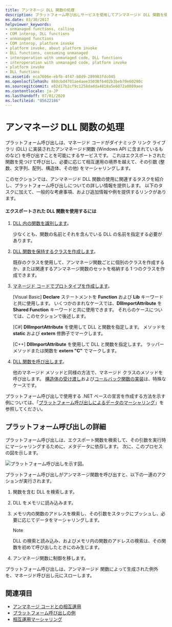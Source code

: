 ```yaml
---
title: アンマネージ DLL 関数の処理
description: プラットフォーム呼び出しサービスを使用してアンマネージド DLL 関数を使用します。これにより、マネージド コードは、DLL ライブラリで実装されているアンマネージド関数を呼び出すことができます。
ms.date: 03/30/2017
helpviewer_keywords:
- unmanaged functions, calling
- COM interop, DLL functions
- unmanaged functions
- COM interop, platform invoke
- platform invoke, about platform invoke
- DLL functions, consuming unmanaged
- interoperation with unmanaged code, DLL functions
- interoperation with unmanaged code, platform invoke
- platform invoke
- DLL functions
ms.assetid: eca7606e-ebfb-4f47-b8d9-289903fdc045
ms.openlocfilehash: 880cbd4701ae4aee35038f6402b3beb70e60290c
ms.sourcegitcommit: e02d17b2cf9c1258dadda4810a5e6072a0089aee
ms.contentlocale: ja-JP
ms.lasthandoff: 07/01/2020
ms.locfileid: "85622186"
---
```

# <a name="consuming-unmanaged-dll-functions"></a>アンマネージ DLL 関数の処理
プラットフォーム呼び出しは、マネージド コードがダイナミック リンク ライブラリ (DLL) に実装されたアンマネージド関数 (Windows API に含まれているものなど) を呼び出すことを可能にするサービスです。 これはエクスポートされた関数を見つけて呼び出し、必要に応じて相互運用の境界を越えて、その引数 (整数、文字列、配列、構造体、その他) をマーシャリングします。  
  
 このセクションでは、アンマネージド DLL 関数の使用に関連するタスクを紹介し、プラットフォーム呼び出しについての詳しい情報を提供します。 以下のタスクに加えて、一般的な考慮事項、および追加情報や例を提供するリンクがあります。  
  
#### <a name="to-consume-exported-dll-functions"></a>エクスポートされた DLL 関数を使用するには  
  
1. [DLL 内の関数を識別します](identifying-functions-in-dlls.md)。  
  
     少なくとも、関数の名前とそれを含んでいる DLL の名前を指定する必要があります。  
  
2. [DLL 関数を保持するクラスを作成します](creating-a-class-to-hold-dll-functions.md)。  
  
     既存のクラスを使用して、アンマネージ関数ごとに個別のクラスを作成するか、または関連するアンマネージ関数のセットを格納する 1 つのクラスを作成できます。  
  
3. [マネージド コードでプロトタイプを作成します](creating-prototypes-in-managed-code.md)。  
  
     [Visual Basic] **Declare** ステートメントを **Function** および **Lib** キーワードと共に使用します。 いくつかのまれなケースでは、**DllImportAttribute** を **Shared Function** キーワードと共に使用できます。 それらのケースについては、このセクションで後述します。  
  
     [C#] **DllImportAttribute** を使用して DLL と関数を指定します。 メソッドを **static** および **extern** 修飾子でマークします。  
  
     [C++] **DllImportAttribute** を使用して DLL と関数を指定します。 ラッパー メソッドまたは関数を **extern "C"** でマークします。  
  
4. [DLL 関数を呼び出します](calling-a-dll-function.md)。  
  
     他のマネージド メソッドと同様の方法で、マネージド クラスのメソッドを呼び出します。 [構造体の受け渡し](passing-structures.md)および[コールバック関数の実装](callback-functions.md)は、特殊なケースです。  
  
 プラットフォーム呼び出しで使用する .NET ベースの宣言を作成する方法を示す例については、「[プラットフォーム呼び出しによるデータのマーシャリング](marshaling-data-with-platform-invoke.md)」を参照してください。  
  
## <a name="a-closer-look-at-platform-invoke"></a>プラットフォーム呼び出しの詳細  
 プラットフォーム呼び出しは、エクスポート関数を検索して、その引数を実行時にマーシャリングするために、メタデータに依存します。 次に、このプロセスの図を示します。  
  
 ![プラットフォーム呼び出しを示す図。](./media/consuming-unmanaged-dll-functions/platform-invoke-call.gif)  
  
 プラットフォーム呼び出しがアンマネージ関数を呼び出すと、以下の一連のアクションが実行されます。  
  
1. 関数を含む DLL を検索します。  
  
2. DLL をメモリに読み込みます。  
  
3. メモリ内の関数のアドレスを検索し、その引数をスタックにプッシュし、必要に応じてデータをマーシャリングします。  
  
    > [!NOTE]
    > DLL の検索と読み込み、およびメモリ内の関数のアドレスの検索は、その関数を初めて呼び出したときにのみ生じます。  
  
4. アンマネージ関数に制御を移します。  
  
 プラットフォーム呼び出しは、アンマネージド 関数によって生成された例外を、マネージド呼び出し元にスローします。

## <a name="see-also"></a>関連項目

- [アンマネージ コードとの相互運用](index.md)
- [プラットフォーム呼び出しの例](platform-invoke-examples.md)
- [相互運用マーシャリング](interop-marshaling.md)
